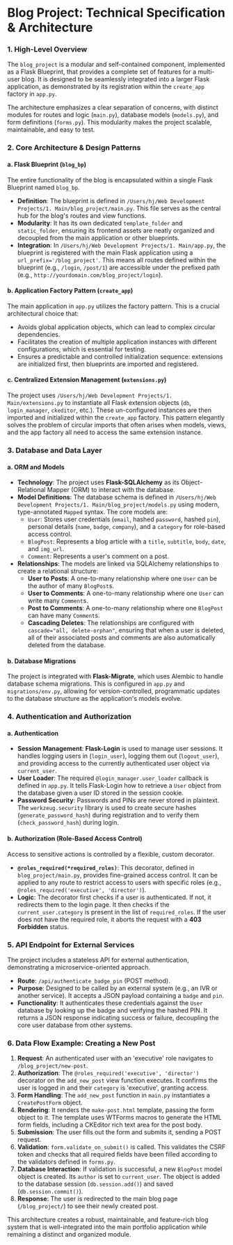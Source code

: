 # Blog Project: Technical Specification & Architecture

### 1. High-Level Overview

The `blog_project` is a modular and self-contained component, implemented as a Flask Blueprint, that provides a complete set of features for a multi-user blog. It is designed to be seamlessly integrated into a larger Flask application, as demonstrated by its registration within the `create_app` factory in `app.py`.

The architecture emphasizes a clear separation of concerns, with distinct modules for routes and logic (`main.py`), database models (`models.py`), and form definitions (`forms.py`). This modularity makes the project scalable, maintainable, and easy to test.

### 2. Core Architecture & Design Patterns

#### a. Flask Blueprint (`blog_bp`)
The entire functionality of the blog is encapsulated within a single Flask Blueprint named `blog_bp`.

*   **Definition**: The blueprint is defined in `/Users/hj/Web Development Projects/1. Main/blog_project/main.py`. This file serves as the central hub for the blog's routes and view functions.
*   **Modularity**: It has its own dedicated `template_folder` and `static_folder`, ensuring its frontend assets are neatly organized and decoupled from the main application or other blueprints.
*   **Integration**: In `/Users/hj/Web Development Projects/1. Main/app.py`, the blueprint is registered with the main Flask application using a `url_prefix='/blog_project'`. This means all routes defined within the blueprint (e.g., `/login`, `/post/1`) are accessible under the prefixed path (e.g., `http://yourdomain.com/blog_project/login`).

#### b. Application Factory Pattern (`create_app`)
The main application in `app.py` utilizes the factory pattern. This is a crucial architectural choice that:
*   Avoids global application objects, which can lead to complex circular dependencies.
*   Facilitates the creation of multiple application instances with different configurations, which is essential for testing.
*   Ensures a predictable and controlled initialization sequence: extensions are initialized first, then blueprints are imported and registered.

#### c. Centralized Extension Management (`extensions.py`)
The project uses `/Users/hj/Web Development Projects/1. Main/extensions.py` to instantiate all Flask extension objects (`db`, `login_manager`, `ckeditor`, etc.). These un-configured instances are then imported and initialized within the `create_app` factory. This pattern elegantly solves the problem of circular imports that often arises when models, views, and the app factory all need to access the same extension instance.

### 3. Database and Data Layer

#### a. ORM and Models
*   **Technology**: The project uses **Flask-SQLAlchemy** as its Object-Relational Mapper (ORM) to interact with the database.
*   **Model Definitions**: The database schema is defined in `/Users/hj/Web Development Projects/1. Main/blog_project/models.py` using modern, type-annotated `Mapped` syntax. The core models are:
    *   `User`: Stores user credentials (`email`, hashed `password`, hashed `pin`), personal details (`name`, `badge`, `company`), and a `category` for role-based access control.
    *   `BlogPost`: Represents a blog article with a `title`, `subtitle`, `body`, `date`, and `img_url`.
    *   `Comment`: Represents a user's comment on a post.
*   **Relationships**: The models are linked via SQLAlchemy relationships to create a relational structure:
    *   **User to Posts**: A one-to-many relationship where one `User` can be the author of many `BlogPost`s.
    *   **User to Comments**: A one-to-many relationship where one `User` can write many `Comment`s.
    *   **Post to Comments**: A one-to-many relationship where one `BlogPost` can have many `Comment`s.
    *   **Cascading Deletes**: The relationships are configured with `cascade="all, delete-orphan"`, ensuring that when a user is deleted, all of their associated posts and comments are also automatically deleted from the database.

#### b. Database Migrations
The project is integrated with **Flask-Migrate**, which uses Alembic to handle database schema migrations. This is configured in `app.py` and `migrations/env.py`, allowing for version-controlled, programmatic updates to the database structure as the application's models evolve.

### 4. Authentication and Authorization

#### a. Authentication
*   **Session Management**: **Flask-Login** is used to manage user sessions. It handles logging users in (`login_user`), logging them out (`logout_user`), and providing access to the currently authenticated user object via `current_user`.
*   **User Loader**: The required `@login_manager.user_loader` callback is defined in `app.py`. It tells Flask-Login how to retrieve a `User` object from the database given a user ID stored in the session cookie.
*   **Password Security**: Passwords and PINs are never stored in plaintext. The `werkzeug.security` library is used to create secure hashes (`generate_password_hash`) during registration and to verify them (`check_password_hash`) during login.

#### b. Authorization (Role-Based Access Control)
Access to sensitive actions is controlled by a flexible, custom decorator.
*   **`@roles_required(*required_roles)`**: This decorator, defined in `blog_project/main.py`, provides fine-grained access control. It can be applied to any route to restrict access to users with specific roles (e.g., `@roles_required('executive', 'director')`).
*   **Logic**: The decorator first checks if a user is authenticated. If not, it redirects them to the login page. It then checks if the `current_user.category` is present in the list of `required_roles`. If the user does not have the required role, it aborts the request with a **403 Forbidden** status.

### 5. API Endpoint for External Services

The project includes a stateless API for external authentication, demonstrating a microservice-oriented approach.
*   **Route**: `/api/authenticate_badge_pin` (POST method).
*   **Purpose**: Designed to be called by an external system (e.g., an IVR or another service). It accepts a JSON payload containing a `badge` and `pin`.
*   **Functionality**: It authenticates these credentials against the `User` database by looking up the badge and verifying the hashed PIN. It returns a JSON response indicating success or failure, decoupling the core user database from other systems.

### 6. Data Flow Example: Creating a New Post

1.  **Request**: An authenticated user with an 'executive' role navigates to `/blog_project/new-post`.
2.  **Authorization**: The `@roles_required('executive', 'director')` decorator on the `add_new_post` view function executes. It confirms the user is logged in and their `category` is 'executive', granting access.
3.  **Form Handling**: The `add_new_post` function in `main.py` instantiates a `CreatePostForm` object.
4.  **Rendering**: It renders the `make-post.html` template, passing the form object to it. The template uses WTForms macros to generate the HTML form fields, including a CKEditor rich text area for the post body.
5.  **Submission**: The user fills out the form and submits it, sending a POST request.
6.  **Validation**: `form.validate_on_submit()` is called. This validates the CSRF token and checks that all required fields have been filled according to the validators defined in `forms.py`.
7.  **Database Interaction**: If validation is successful, a new `BlogPost` model object is created. Its `author` is set to `current_user`. The object is added to the database session (`db.session.add()`) and saved (`db.session.commit()`).
8.  **Response**: The user is redirected to the main blog page (`/blog_project/`) to see their newly created post.

This architecture creates a robust, maintainable, and feature-rich blog system that is well-integrated into the main portfolio application while remaining a distinct and organized module. 